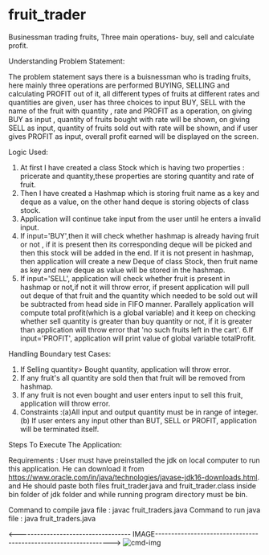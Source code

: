 # fruit_trader

Businessman trading fruits, Three main operations- buy, sell and calculate profit.

Understanding Problem Statement:

The problem statement says there is a buisnessman who is trading fruits, here mainly three operations are performed
BUYING, SELLING and calculating PROFIT out of it, all different types of fruits at different rates and quantities
are given, user has three choices to input BUY, SELL with the name of the fruit with quantity , rate and PROFIT
as a operation, on giving BUY as input , quantity of fruits bought with rate will be shown, on giving SELL as input,
quantity of fruits sold out with rate will be shown, and if user gives PROFIT as input, overall profit earned will be
displayed on the screen.

Logic Used:

1. At first I have created a class Stock which is having two properties : pricerate and quantity,these properties are storing
   quantity and rate of fruit.
2. Then I have created a Hashmap<fruit-cart> which is storing fruit name as a key and deque as a value, on the other hand deque is storing
   objects of class stock.
3. Application will continue take input from the user until he enters a invalid input.
4. If input='BUY',then it will check whether hashmap is already having fruit or not , if it is present then its corresponding
   deque<stock> will be picked and then this stock will be added in the end. If it is not present in hashmap, then application will
   create a new Deque of class Stock, then fruit name as key and new deque as value will be stored in the hashmap.
5. If input='SELL', application will check whether fruit is present in hashmap<fruit-cart> or not,if not it will throw error, if present
   application will pull out deque of that fruit and the quantity which needed to be sold out will be subtracted from head side in FIFO manner.
   Parallely application will compute total profit(which is a global variable) and it keep on checking whether sell quantity is greater than
   buy quantity or not, if it is greater than application will throw error that 'no such fruits left in the cart'.
   6.If input='PROFIT', application will print value of global variable totalProfit.

Handling Boundary test Cases:

1. If Selling quantity> Bought quantity, application will throw error.
2. If any fruit's all quantity are sold then that fruit will be removed from hashmap<fruit-cart>.
3. If any fruit is not even bought and user enters input to sell this fruit, application will throw error.
4. Constraints :(a)All input and output quantity must be in range of integer.(b) If user enters any input other than BUT, SELL or PROFIT,
   application will be terminated itself.

Steps To Execute The Application:

Requirements : User must have preinstalled the jdk on local computer to run this application. He can download it from
https://www.oracle.com/in/java/technologies/javase-jdk16-downloads.html. and He should paste both files fruit_trader.java
and fruit_trader.class inside bin folder of jdk folder and while running program directory must be bin.

Command to compile java file : javac fruit_traders.java
Command to run java file : java fruit_traders.java

<----------------------------------- IMAGE---------------------------------------------------------------->
![cmd-img](https://user-images.githubusercontent.com/74998700/130310612-a59df718-cb3a-4800-876f-929c72e8281f.PNG)
